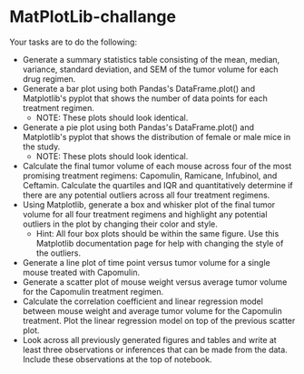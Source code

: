 # MatPlotLib-challange

Your tasks are to do the following:

* Generate a summary statistics table consisting of the mean, median, variance, standard deviation, and SEM of the tumor volume for each drug regimen.
* Generate a bar plot using both Pandas's DataFrame.plot() and Matplotlib's pyplot that shows the number of data points for each treatment regimen.
  * NOTE: These plots should look identical.
* Generate a pie plot using both Pandas's DataFrame.plot() and Matplotlib's pyplot that shows the distribution of female or male mice in the study.
  * NOTE: These plots should look identical.
* Calculate the final tumor volume of each mouse across four of the most promising treatment regimens: Capomulin, Ramicane, Infubinol, and Ceftamin. Calculate the quartiles and IQR and quantitatively determine if there are any potential outliers across all four treatment regimens.
* Using Matplotlib, generate a box and whisker plot of the final tumor volume for all four treatment regimens and highlight any potential outliers in the plot by changing their color and style.
  * Hint: All four box plots should be within the same figure. Use this Matplotlib documentation page for help with changing the style of the outliers.
* Generate a line plot of time point versus tumor volume for a single mouse treated with Capomulin.
* Generate a scatter plot of mouse weight versus average tumor volume for the Capomulin treatment regimen.
* Calculate the correlation coefficient and linear regression model between mouse weight and average tumor volume for the Capomulin treatment. Plot the linear regression model on top of the previous scatter plot.
* Look across all previously generated figures and tables and write at least three observations or inferences that can be made from the data. Include these observations at the top of notebook.
